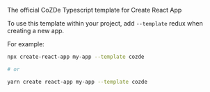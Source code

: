 The official CoZDe Typescript template for Create React App

To use this template within your project, add `--template` redux when creating a new app.

For example:
```bash
npx create-react-app my-app --template cozde

# or

yarn create react-app my-app --template cozde
```
